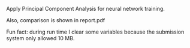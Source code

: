 Apply Principal Component Analysis for neural network training.

Also, comparison is shown in report.pdf

Fun fact: during run time I clear some variables because the submission system only allowed 10 MB.
